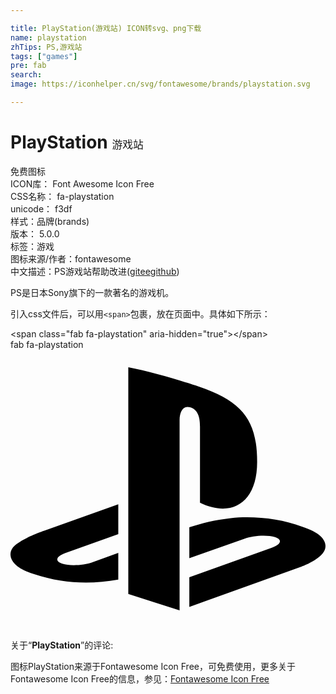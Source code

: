 ```yaml
---

title: PlayStation(游戏站) ICON转svg、png下载
name: playstation
zhTips: PS,游戏站
tags: ["games"]
pre: fab
search: 
image: https://iconhelper.cn/svg/fontawesome/brands/playstation.svg

---
```


# PlayStation  <small style="font-size: 60%;font-weight: 100">游戏站</small>


<div class="detail-page">
<p>
<span><span class="badge-success badge">免费图标</span> </span>
<br/>
<span>
ICON库：
<span class="badge-secondary badge">Font Awesome Icon Free</span> 
</span>
<br/>
<span>
CSS名称：
<span class="badge-secondary badge">fa-playstation</span> 
</span>
<br/>
<span>
unicode：
<span class="badge-secondary badge">f3df</span> 
<copy-btn content='f3df' btn-title=""></copy-btn>
<copy-btn :content='String.fromCodePoint(parseInt("f3df", 16))' btn-title="复制U"></copy-btn>
</span><br/><span>样式：<span class="badge-light badge">品牌(brands)</span></span>
<br/>
<span>
版本：
<span class="badge-secondary badge">5.0.0</span> 
</span><br/><span>标签：<span class="badge-light badge"><router-link to="/tags/games.html">游戏</router-link></span></span>
<br/>
<span>图标来源/作者：<span class="badge-light badge">fontawesome</span></span> 
<br/>
<span class="zh-detail">中文描述：<span class="badge-primary badge">PS</span><span class="badge-primary badge">游戏站</span><span class="help-link"><span>帮助改进</span>(<a href="https://gitee.com/liuwave/icon-helper/edit/master/json/fontawesome/brands/playstation.json" target="_blank" rel="noopener noreferrer">gitee</a><a href="https://github.com/liuwave/icon-helper/edit/master/json/fontawesome/brands/playstation.json" target="_blank" rel="noopener noreferrer">github</a></span>)</span><br/>
</p>
</div><div class="description description alert alert-light">PS是日本Sony旗下的一款著名的游戏机。</div>
<div class="alert alert-dark">
  <i class="fab fa-playstation fa-xs"></i>
  <i class="fab fa-playstation fa-sm"></i>
  <i class="fab fa-playstation fa-lg"></i>
  <i class="fab fa-playstation fa-2x"></i>
  <i class="fab fa-playstation fa-3x"></i>
  <i class="fab fa-playstation fa-5x"></i>
  <i class="fab fa-playstation fa-7x"></i>
</div>
<div>
  <p>引入css文件后，可以用<code>&lt;span&gt;</code>包裹，放在页面中。具体如下所示：    
  </p>
  <div class="alert alert-primary" style="font-size: 14px">
    &lt;span class="fab fa-playstation" aria-hidden="true"&gt;&lt;/span&gt;
    <copy-btn content='<span class="fab fa-playstation" aria-hidden="true"></span>'></copy-btn>
  </div>
  <div class="alert alert-secondary">
    <i class="fab fa-playstation"
    style="font-size: 24px"
    aria-hidden="true"></i> fab fa-playstation
    <copy-btn content="fab fa-playstation" btn-title="复制图标名称"></copy-btn>
  </div>
</div>
<div id="svg" class="svg-wrap">
<svg xmlns="http://www.w3.org/2000/svg" viewBox="0 0 576 512"><path d="M570.9 372.3c-11.3 14.2-38.8 24.3-38.8 24.3L327 470.2v-54.3l150.9-53.8c17.1-6.1 19.8-14.8 5.8-19.4-13.9-4.6-39.1-3.3-56.2 2.9L327 381.1v-56.4c23.2-7.8 47.1-13.6 75.7-16.8 40.9-4.5 90.9.6 130.2 15.5 44.2 14 49.2 34.7 38 48.9zm-224.4-92.5v-139c0-16.3-3-31.3-18.3-35.6-11.7-3.8-19 7.1-19 23.4v347.9l-93.8-29.8V32c39.9 7.4 98 24.9 129.2 35.4C424.1 94.7 451 128.7 451 205.2c0 74.5-46 102.8-104.5 74.6zM43.2 410.2c-45.4-12.8-53-39.5-32.3-54.8 19.1-14.2 51.7-24.9 51.7-24.9l134.5-47.8v54.5l-96.8 34.6c-17.1 6.1-19.7 14.8-5.8 19.4 13.9 4.6 39.1 3.3 56.2-2.9l46.4-16.9v48.8c-51.6 9.3-101.4 7.3-153.9-10z"/></svg>
</div>
<detail full-name='fa-playstation'></detail>
<div class="icon-detail__container">
<p>关于“<b>PlayStation</b>”的评论:</p>
</div>
<Vssue title="关于“PlayStation”的评论" />    
<div><p>图标PlayStation来源于Fontawesome Icon Free，可免费使用，更多关于  Fontawesome Icon Free的信息，参见：<a target="_blank" href="https://iconhelper.cn/fontawesome.html">Fontawesome Icon Free</a>
</p></div>
